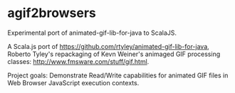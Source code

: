 # agif2browsers
Experimental port of animated-gif-lib-for-java to ScalaJS.

A Scala.js port of https://github.com/rtyley/animated-gif-lib-for-java, Roberto Tyley's repackaging of Kevn Weiner's animaged GIF processing classes: http://www.fmsware.com/stuff/gif.html.

Project goals:  Demonstrate Read/Write capabilities for animated GIF files in Web Browser JavaScript execution contexts.  
